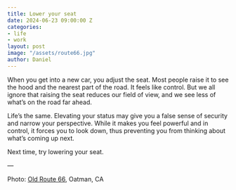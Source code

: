 ```yaml
---
title: Lower your seat
date: 2024-06-23 09:00:00 Z
categories:
- life
- work
layout: post
image: "/assets/route66.jpg"
author: Daniel
---
```


When you get into a new car, you adjust the seat. Most people raise it to see the hood and the nearest part of the road. It feels like control. But we all ignore that raising the seat reduces our field of view, and we see less of what’s on the road far ahead. <!--more-->

Life’s the same. Elevating your status may give you a false sense of security and narrow your perspective. While it makes you feel powerful and in control, it forces you to look down, thus preventing you from thinking about what’s coming up next.

Next time, try lowering your seat. 

— 

Photo: [Old Route 66](https://maps.apple.com/?ll=34.961780,-114.408762&q=Oatman&t=m), Oatman, CA

